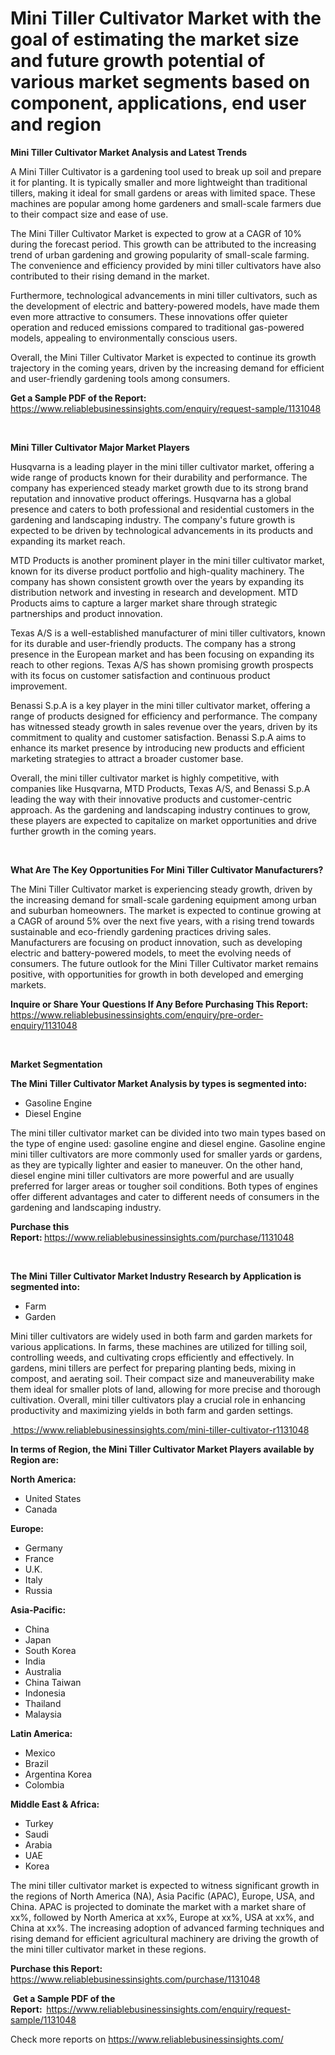 <p><h1>Mini Tiller Cultivator Market with the goal of estimating the market size and future growth potential of various market segments based on component, applications, end user and region</h1></p><p><strong>Mini Tiller Cultivator Market Analysis and Latest Trends</strong></p>
<p><p>A Mini Tiller Cultivator is a gardening tool used to break up soil and prepare it for planting. It is typically smaller and more lightweight than traditional tillers, making it ideal for small gardens or areas with limited space. These machines are popular among home gardeners and small-scale farmers due to their compact size and ease of use.</p><p>The Mini Tiller Cultivator Market is expected to grow at a CAGR of 10% during the forecast period. This growth can be attributed to the increasing trend of urban gardening and growing popularity of small-scale farming. The convenience and efficiency provided by mini tiller cultivators have also contributed to their rising demand in the market.</p><p>Furthermore, technological advancements in mini tiller cultivators, such as the development of electric and battery-powered models, have made them even more attractive to consumers. These innovations offer quieter operation and reduced emissions compared to traditional gas-powered models, appealing to environmentally conscious users.</p><p>Overall, the Mini Tiller Cultivator Market is expected to continue its growth trajectory in the coming years, driven by the increasing demand for efficient and user-friendly gardening tools among consumers.</p></p>
<p><strong>Get a Sample PDF of the Report:&nbsp;</strong> <a href="https://www.reliablebusinessinsights.com/enquiry/request-sample/1131048">https://www.reliablebusinessinsights.com/enquiry/request-sample/1131048</a></p>
<p>&nbsp;</p>
<p><strong>Mini Tiller Cultivator Major Market Players</strong></p>
<p><p>Husqvarna is a leading player in the mini tiller cultivator market, offering a wide range of products known for their durability and performance. The company has experienced steady market growth due to its strong brand reputation and innovative product offerings. Husqvarna has a global presence and caters to both professional and residential customers in the gardening and landscaping industry. The company's future growth is expected to be driven by technological advancements in its products and expanding its market reach.</p><p>MTD Products is another prominent player in the mini tiller cultivator market, known for its diverse product portfolio and high-quality machinery. The company has shown consistent growth over the years by expanding its distribution network and investing in research and development. MTD Products aims to capture a larger market share through strategic partnerships and product innovation.</p><p>Texas A/S is a well-established manufacturer of mini tiller cultivators, known for its durable and user-friendly products. The company has a strong presence in the European market and has been focusing on expanding its reach to other regions. Texas A/S has shown promising growth prospects with its focus on customer satisfaction and continuous product improvement.</p><p>Benassi S.p.A is a key player in the mini tiller cultivator market, offering a range of products designed for efficiency and performance. The company has witnessed steady growth in sales revenue over the years, driven by its commitment to quality and customer satisfaction. Benassi S.p.A aims to enhance its market presence by introducing new products and efficient marketing strategies to attract a broader customer base.</p><p>Overall, the mini tiller cultivator market is highly competitive, with companies like Husqvarna, MTD Products, Texas A/S, and Benassi S.p.A leading the way with their innovative products and customer-centric approach. As the gardening and landscaping industry continues to grow, these players are expected to capitalize on market opportunities and drive further growth in the coming years.</p></p>
<p>&nbsp;</p>
<p><strong>What Are The Key Opportunities For Mini Tiller Cultivator Manufacturers?</strong></p>
<p><p>The Mini Tiller Cultivator market is experiencing steady growth, driven by the increasing demand for small-scale gardening equipment among urban and suburban homeowners. The market is expected to continue growing at a CAGR of around 5% over the next five years, with a rising trend towards sustainable and eco-friendly gardening practices driving sales. Manufacturers are focusing on product innovation, such as developing electric and battery-powered models, to meet the evolving needs of consumers. The future outlook for the Mini Tiller Cultivator market remains positive, with opportunities for growth in both developed and emerging markets.</p></p>
<p><strong>Inquire or Share Your Questions If Any Before Purchasing This Report:</strong> <a href="https://www.reliablebusinessinsights.com/enquiry/pre-order-enquiry/1131048">https://www.reliablebusinessinsights.com/enquiry/pre-order-enquiry/1131048</a></p>
<p>&nbsp;</p>
<p><strong>Market Segmentation</strong></p>
<p><strong>The Mini Tiller Cultivator Market Analysis by types is segmented into:</strong></p>
<p><ul><li>Gasoline Engine</li><li>Diesel Engine</li></ul></p>
<p><p>The mini tiller cultivator market can be divided into two main types based on the type of engine used: gasoline engine and diesel engine. Gasoline engine mini tiller cultivators are more commonly used for smaller yards or gardens, as they are typically lighter and easier to maneuver. On the other hand, diesel engine mini tiller cultivators are more powerful and are usually preferred for larger areas or tougher soil conditions. Both types of engines offer different advantages and cater to different needs of consumers in the gardening and landscaping industry.</p></p>
<p><strong>Purchase this Report:&nbsp;</strong><a href="https://www.reliablebusinessinsights.com/purchase/1131048">https://www.reliablebusinessinsights.com/purchase/1131048</a></p>
<p>&nbsp;</p>
<p><strong>The Mini Tiller Cultivator Market Industry Research by Application is segmented into:</strong></p>
<p><ul><li>Farm</li><li>Garden</li></ul></p>
<p><p>Mini tiller cultivators are widely used in both farm and garden markets for various applications. In farms, these machines are utilized for tilling soil, controlling weeds, and cultivating crops efficiently and effectively. In gardens, mini tillers are perfect for preparing planting beds, mixing in compost, and aerating soil. Their compact size and maneuverability make them ideal for smaller plots of land, allowing for more precise and thorough cultivation. Overall, mini tiller cultivators play a crucial role in enhancing productivity and maximizing yields in both farm and garden settings.</p></p>
<p><a href="https://www.reliablebusinessinsights.com/mini-tiller-cultivator-r1131048">&nbsp;https://www.reliablebusinessinsights.com/mini-tiller-cultivator-r1131048</a></p>
<p><strong>In terms of Region, the Mini Tiller Cultivator Market Players available by Region are:</strong></p>
<p>
    <p> <strong> North America: </strong>
        <ul>
            <li>United States</li>
            <li>Canada</li>
        </ul>
        </p> 
    <p> <strong> Europe: </strong>
        <ul>
            <li>Germany</li>
            <li>France</li>
            <li>U.K.</li>
            <li>Italy</li>
            <li>Russia</li>
        </ul>
        </p> 
    <p> <strong> Asia-Pacific: </strong>
        <ul>
            <li>China</li>
            <li>Japan</li>
            <li>South Korea</li>
            <li>India</li>
            <li>Australia</li>
            <li>China Taiwan</li>
            <li>Indonesia</li>
            <li>Thailand</li>
            <li>Malaysia</li>
        </ul>
        </p> 
    <p> <strong> Latin America: </strong>
        <ul>
            <li>Mexico</li>
            <li>Brazil</li>
            <li>Argentina Korea</li>
            <li>Colombia</li>
        </ul>
        </p> 
    <p> <strong> Middle East & Africa: </strong>
        <ul>
            <li>Turkey</li>
            <li>Saudi</li>
            <li>Arabia</li>
            <li>UAE</li>
            <li>Korea</li>
        </ul>
    </p>
    </p>
<p><p>The mini tiller cultivator market is expected to witness significant growth in the regions of North America (NA), Asia Pacific (APAC), Europe, USA, and China. APAC is projected to dominate the market with a market share of xx%, followed by North America at xx%, Europe at xx%, USA at xx%, and China at xx%. The increasing adoption of advanced farming techniques and rising demand for efficient agricultural machinery are driving the growth of the mini tiller cultivator market in these regions.</p></p>
<p><strong>Purchase this Report: </strong><a href="https://www.reliablebusinessinsights.com/purchase/1131048">https://www.reliablebusinessinsights.com/purchase/1131048</a></p>
<p>&nbsp;<strong>Get a Sample PDF of the Report:&nbsp;&nbsp;</strong><a href="https://www.reliablebusinessinsights.com/enquiry/request-sample/1131048">https://www.reliablebusinessinsights.com/enquiry/request-sample/1131048</a></p>
<p><strong></strong></p>
<p>Check more reports on <a href="https://www.reliablebusinessinsights.com/">https://www.reliablebusinessinsights.com/</a></p>